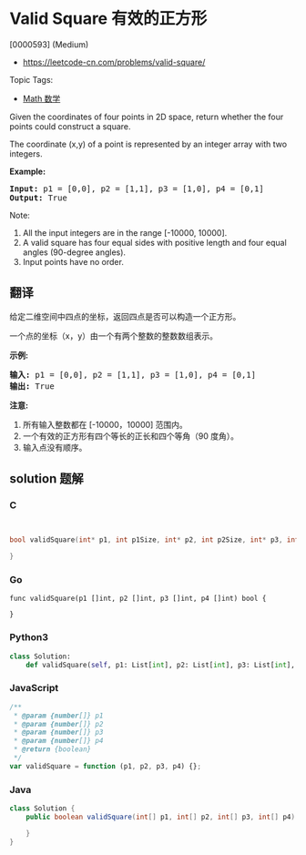 # Valid Square 有效的正方形

[0000593] (Medium)

- https://leetcode-cn.com/problems/valid-square/

Topic Tags:

- [Math 数学](https://leetcode-cn.com/tag/math/)

Given the coordinates of four points in 2D space, return whether the four points could construct a square.

The coordinate (x,y) of a point is represented by an integer array with two integers.

**Example:**

<pre><b>Input:</b> p1 = [0,0], p2 = [1,1], p3 = [1,0], p4 = [0,1]
<b>Output:</b> True
</pre>

Note:

1.  All the input integers are in the range \[-10000, 10000\].
2.  A valid square has four equal sides with positive length and four equal angles (90-degree angles).
3.  Input points have no order.

## 翻译

给定二维空间中四点的坐标，返回四点是否可以构造一个正方形。

一个点的坐标（x，y）由一个有两个整数的整数数组表示。

**示例:**

<pre><strong>输入:</strong> p1 = [0,0], p2 = [1,1], p3 = [1,0], p4 = [0,1]
<strong>输出:</strong> True
</pre>

**注意:**

1.  所有输入整数都在 \[-10000，10000\] 范围内。
2.  一个有效的正方形有四个等长的正长和四个等角（90 度角）。
3.  输入点没有顺序。

## solution 题解

### C

```c


bool validSquare(int* p1, int p1Size, int* p2, int p2Size, int* p3, int p3Size, int* p4, int p4Size){

}


```

### Go

```golang
func validSquare(p1 []int, p2 []int, p3 []int, p4 []int) bool {

}
```

### Python3

```python
class Solution:
    def validSquare(self, p1: List[int], p2: List[int], p3: List[int], p4: List[int]) -> bool:

```

### JavaScript

```javascript
/**
 * @param {number[]} p1
 * @param {number[]} p2
 * @param {number[]} p3
 * @param {number[]} p4
 * @return {boolean}
 */
var validSquare = function (p1, p2, p3, p4) {};
```

### Java

```java
class Solution {
    public boolean validSquare(int[] p1, int[] p2, int[] p3, int[] p4) {

    }
}
```
